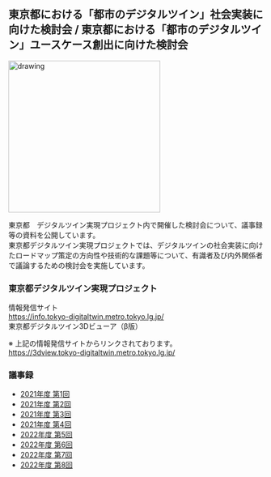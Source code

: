 ## 東京都における「都市のデジタルツイン」社会実装に向けた検討会 / 東京都における「都市のデジタルツイン」ユースケース創出に向けた検討会

<img src="hello_logo.png" alt="drawing" width="300"/>

東京都　デジタルツイン実現プロジェクト内で開催した検討会について、議事録等の資料を公開しています。   
東京都デジタルツイン実現プロジェクトでは、デジタルツインの社会実装に向けたロードマップ策定の方向性や技術的な課題等について、有識者及び内外関係者で議論するための検討会を実施しています。   

### 東京都デジタルツイン実現プロジェクト
情報発信サイト   
https://info.tokyo-digitaltwin.metro.tokyo.lg.jp/   
東京都デジタルツイン3Dビューア（β版）    

※ 上記の情報発信サイトからリンクされております。  
https://3dview.tokyo-digitaltwin.metro.tokyo.lg.jp/ 


### 議事録
 * [2021年度 第1回](https://github.com/tokyo-digitaltwin/kentoukai_document/blob/main/kentoukai01/20210608_%E7%AC%AC1%E5%9B%9E%E6%A4%9C%E8%A8%8E%E4%BC%9A%E8%AD%B0%E4%BA%8B%E9%8C%B2.md)
 * [2021年度 第2回](https://github.com/tokyo-digitaltwin/kentoukai_document/blob/main/kentoukai02/20210819_%E7%AC%AC2%E5%9B%9E%E6%A4%9C%E8%A8%8E%E4%BC%9A%E8%AD%B0%E4%BA%8B%E9%8C%B2.md)
 * [2021年度 第3回](https://github.com/tokyo-digitaltwin/kentoukai_document/blob/main/kentoukai03/20211129_%E7%AC%AC3%E5%9B%9E%E6%A4%9C%E8%A8%8E%E4%BC%9A%E8%AD%B0%E4%BA%8B%E9%8C%B2.md)
 * [2021年度 第4回](https://github.com/tokyo-digitaltwin/kentoukai_document/blob/main/kentoukai04/20220203_%E7%AC%AC4%E5%9B%9E%E6%A4%9C%E8%A8%8E%E4%BC%9A%E8%AD%B0%E4%BA%8B%E9%8C%B2.md)
 * [2022年度 第5回](https://github.com/tokyo-digitaltwin/kentoukai_document/blob/main/kentoukai05/20220628_%E7%AC%AC5%E5%9B%9E%E6%A4%9C%E8%A8%8E%E4%BC%9A%E8%AD%B0%E4%BA%8B%E9%8C%B2.md)
 * [2022年度 第6回](https://github.com/tokyo-digitaltwin/kentoukai_document/blob/main/kentoukai06/20220830_%E7%AC%AC6%E5%9B%9E%E6%A4%9C%E8%A8%8E%E4%BC%9A%E8%AD%B0%E4%BA%8B%E9%8C%B2.md)
 * [2022年度 第7回](https://github.com/tokyo-digitaltwin/kentoukai_document/blob/main/kentoukai07/20221128_%E7%AC%AC7%E5%9B%9E%E6%A4%9C%E8%A8%8E%E4%BC%9A%E8%AD%B0%E4%BA%8B%E9%8C%B2.md)
 * [2022年度 第8回](https://github.com/tokyo-digitaltwin/kentoukai_document/blob/main/kentoukai08/20230208_%E7%AC%AC8%E5%9B%9E%E6%A4%9C%E8%A8%8E%E4%BC%9A%E8%AD%B0%E4%BA%8B%E9%8C%B2.md)

